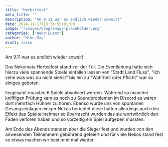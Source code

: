 ```yaml
---
title: "Herbstfest"
meta_title: ""
description: "Am 9.11 war es endlich wieder soweit!"
date: 2024-11-17T13:34:55+01:00
image: "/images/blog/image-placeholder.png"
categories: ["Neko:Event"]
author: "Miku May"
draft: false
---
```



Am 9.11 war es endlich wieder soweit!

Das Nekomata Herbstfest stand vor der Tür. Die Eventleitung hatte sich hierzu viele spannende Spiele einfallen lassen von "Stadt Land Fluss", "Ich sehe was was du nicht siehst" bis hin zu "Wahrheit oder Pflicht" war so einiges geboten.

Insgesamt mussten 6 Spiele absolviert werden. Während so mancher kniffligen Prüfung kam es noch zu Soundproblemen im Discord es waren dort mehrfach Hühner zu hören. Ebenso wurde uns von spontanen Gesangseinlagen einiger Nekos berichtet diese hatten allerdings auch den Effekt das Spielteilnehmer so überrascht wurden das sie wortwörtlich den Faden verloren haben und so vorzeitig ein Spiel aufgeben mussten. 

Am Ende des Abends standen aber die Sieger fest und wurden von den anwesenden Teilnehmern gebührend gefeiert und für viele Nekos stand fest so etwas machen wir bestimmt mal wieder.